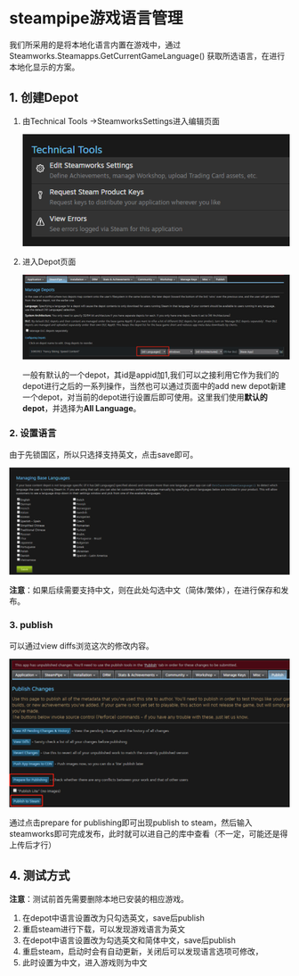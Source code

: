 # steampipe游戏语言管理

我们所采用的是将本地化语言内置在游戏中，通过 Steamworks.Steamapps.GetCurrentGameLanguage() 获取所选语言，在进行本地化显示的方案。

## 1. 创建Depot

1. 由Technical Tools ->SteamworksSettings进入编辑页面

    ![SteamworksSettings](image/SteamworksSettings.png)

2. 进入Depot页面

    ![DepotLang](image/DepotLang.png)

    一般有默认的一个depot，其id是appid加1,我们可以之接利用它作为我们的depot进行之后的一系列操作，当然也可以通过页面中的add new depot新建一个depot，对当前的depot进行设置后即可使用。这里我们使用**默认的depot**，并选择为**All Language**。

### 2. 设置语言

由于先锁国区，所以只选择支持英文，点击save即可。

![Lang](image/Lang.png)

**注意**：如果后续需要支持中文，则在此处勾选中文（简体/繁体），在进行保存和发布。

### 3. publish

可以通过view diffs浏览这次的修改内容。

![Publish](image/Publish.png)

通过点击prepare for publishing即可出现publish to steam，然后输入steamworks即可完成发布，此时就可以进自己的库中查看（不一定，可能还是得上传后才行）

## 4. 测试方式

**注意**：测试前首先需要删除本地已安装的相应游戏。

1. 在depot中语言设置改为只勾选英文，save后publish
2. 重启steam进行下载，可以发现游戏语言为英文
3. 在depot中语言设置改为勾选英文和简体中文，save后publish
4. 重启steam，启动时会有自动更新，关闭后可以发现语言选项可修改，
5. 此时设置为中文，进入游戏则为中文